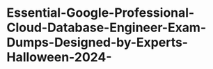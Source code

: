 # Essential-Google-Professional-Cloud-Database-Engineer-Exam-Dumps-Designed-by-Experts-Halloween-2024-